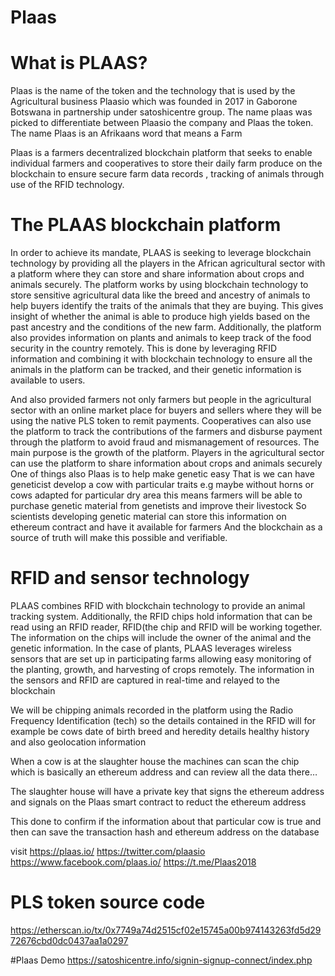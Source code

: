 # Plaas
# What is PLAAS?
Plaas is the name of the token and the technology that is used by the Agricultural business Plaasio which was founded in 2017 in 
Gaborone Botswana in partnership under satoshicentre group. The name plaas was picked to differentiate between Plaasio the company and 
Plaas the token. The name Plaas is an Afrikaans word that means a Farm

Plaas is a farmers decentralized blockchain platform that seeks to enable individual farmers and cooperatives to store their daily farm produce on the blockchain to ensure secure farm data records , tracking of animals through use of the RFID technology. 

# The PLAAS blockchain platform
In order to achieve its mandate, PLAAS is seeking to leverage blockchain technology by providing all the players in the African agricultural sector with a platform where they can store and share information about crops and animals securely. The platform works by using blockchain technology to store sensitive agricultural data like the breed and ancestry of animals to help buyers identify the traits of the animals that they are buying. This gives insight of whether the animal is able to produce high yields based on the past ancestry and the conditions of the new farm. Additionally, the platform also provides information on plants and animals to keep track of the food security in the country remotely. This is done by leveraging RFID information and combining it with blockchain technology to ensure all the animals in the platform can be tracked, and their genetic information is available to users.

And also provided farmers not only farmers but people in the agricultural sector with an online market place for buyers and sellers where they will be using the native PLS token to remit payments. Cooperatives can also use the platform to track the contributions of the farmers and disburse payment through the platform to avoid fraud and mismanagement of resources. The main purpose is the growth of the platform.
Players in the agricultural sector can use the platform to share information about crops and animals securely
One of things also Plaas is to help make genetic easy 
That is we can have geneticist develop a cow with particular traits e.g maybe without horns or cows adapted for particular dry area this means farmers will be able to purchase genetic material from genetists and improve their livestock
So scientists developing genetic material can store this information on ethereum contract and have it available for farmers 
And the blockchain as a source of truth will make this possible and verifiable.

# RFID and sensor technology
PLAAS combines RFID with blockchain technology to provide an animal tracking system. Additionally, the RFID chips hold information that can be read using an RFID reader, RFID(the chip and RFID will be working together. The information on the chips will include the owner of the animal and the genetic information. In the case of plants, PLAAS leverages wireless sensors that are set up in participating farms allowing easy monitoring of the planting, growth, and harvesting of crops remotely. The information in the sensors and RFID are captured in real-time and relayed to the blockchain

We will be chipping animals recorded in the platform using the Radio Frequency Identification (tech) so the details contained in the RFID will for example be cows date of birth breed and heredity details healthy history and also geolocation information

When a cow is at the slaughter house the machines can scan the chip which is basically an   ethereum address and can review all the data there…

The slaughter house will have a private key that signs the ethereum address and signals on the Plaas smart contract to reduct the ethereum address

This done to confirm  if the information about that particular cow is true and then can save the transaction hash and ethereum address on the database

visit https://plaas.io/ https://twitter.com/plaasio https://www.facebook.com/plaas.io/ https://t.me/Plaas2018
# PLS token source code 
https://etherscan.io/tx/0x7749a74d2515cf02e15745a00b974143263fd5d2972676cbd0dc0437aa1a0297

#Plaas Demo
https://satoshicentre.info/signin-signup-connect/index.php
